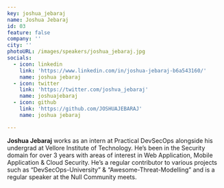 ```yaml
---
key: joshua_jebaraj
name: Joshua Jebaraj
id: 03
feature: false
company: ''
city: ''
photoURL: /images/speakers/joshua_jebaraj.jpg
socials:
  - icon: linkedin
    link: 'https://www.linkedin.com/in/joshua-jebaraj-b6a543160/'
    name: joshua jebaraj
  - icon: twitter
    link: 'https://twitter.com/joshva_jebaraj'
    name: joshuajebaraj
  - icon: github
    link: 'https://github.com/JOSHUAJEBARAJ'
    name: joshua jebaraj

---
```

<b>Joshua Jebaraj</b> works as an intern at Practical DevSecOps alongside his undergrad at Vellore Institute of Technology. He’s been in the Security domain for over 3 years with areas of interest in Web Application, Mobile Application & Cloud Security. He’s a regular contributor to various projects such as “DevSecOps-University” & “Awesome-Threat-Modelling” and is a regular speaker at the Null Community meets.
